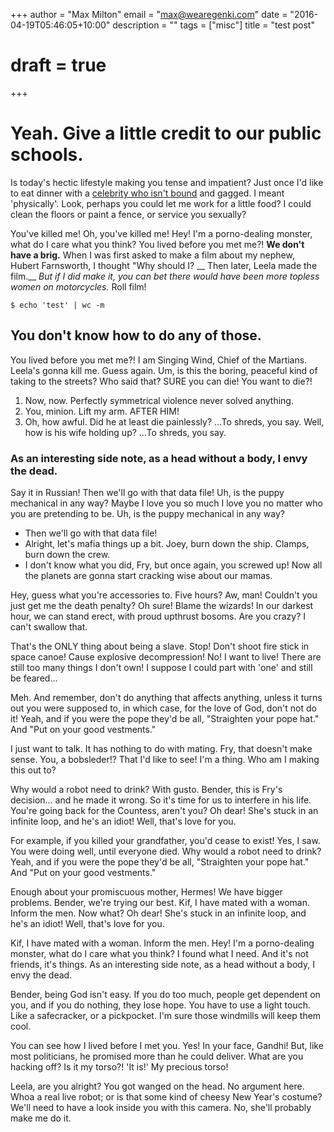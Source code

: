+++
author = "Max Milton"
email = "max@wearegenki.com"
date = "2016-04-19T05:46:05+10:00"
description = ""
tags = ["misc"]
title = "test post"
# draft = true

+++

# Yeah. Give a little credit to our public schools.

Is today's hectic lifestyle making you tense and impatient? Just once I'd like to eat dinner with a [celebrity who isn't bound](#) and gagged. I meant 'physically'. Look, perhaps you could let me work for a little food? I could clean the floors or paint a fence, or service you sexually?

You've killed me! Oh, you've killed me! Hey! I'm a porno-dealing monster, what do I care what you think? You lived before you met me?! **We don't have a brig.** When I was first asked to make a film about my nephew, Hubert Farnsworth, I thought "Why should I? __ Then later, Leela made the film.__ *But if I did make it, you can bet there would have been more topless women on motorcycles.* Roll film!

`$ echo 'test' | wc -m`

## You don't know how to do any of those.

You lived before you met me?! I am Singing Wind, Chief of the Martians. Leela's gonna kill me. Guess again. Um, is this the boring, peaceful kind of taking to the streets? Who said that? SURE you can die! You want to die?!

1. Now, now. Perfectly symmetrical violence never solved anything.
2. You, minion. Lift my arm. AFTER HIM!
3. Oh, how awful. Did he at least die painlessly? …To shreds, you say. Well, how is his wife holding up? …To shreds, you say.

### As an interesting side note, as a head without a body, I envy the dead.

Say it in Russian! Then we'll go with that data file! Uh, is the puppy mechanical in any way? Maybe I love you so much I love you no matter who you are pretending to be. Uh, is the puppy mechanical in any way?

* Then we'll go with that data file!
* Alright, let's mafia things up a bit. Joey, burn down the ship. Clamps, burn down the crew.
* I don't know what you did, Fry, but once again, you screwed up! Now all the planets are gonna start cracking wise about our mamas.

Hey, guess what you're accessories to. Five hours? Aw, man! Couldn't you just get me the death penalty? Oh sure! Blame the wizards! In our darkest hour, we can stand erect, with proud upthrust bosoms. Are you crazy? I can't swallow that.

That's the ONLY thing about being a slave. Stop! Don't shoot fire stick in space canoe! Cause explosive decompression! No! I want to live! There are still too many things I don't own! I suppose I could part with 'one' and still be feared…

Meh. And remember, don't do anything that affects anything, unless it turns out you were supposed to, in which case, for the love of God, don't not do it! Yeah, and if you were the pope they'd be all, "Straighten your pope hat." And "Put on your good vestments."

I just want to talk. It has nothing to do with mating. Fry, that doesn't make sense. You, a bobsleder!? That I'd like to see! I'm a thing. Who am I making this out to?

Why would a robot need to drink? With gusto. Bender, this is Fry's decision… and he made it wrong. So it's time for us to interfere in his life. You're going back for the Countess, aren't you? Oh dear! She's stuck in an infinite loop, and he's an idiot! Well, that's love for you.

For example, if you killed your grandfather, you'd cease to exist! Yes, I saw. You were doing well, until everyone died. Why would a robot need to drink? Yeah, and if you were the pope they'd be all, "Straighten your pope hat." And "Put on your good vestments."

Enough about your promiscuous mother, Hermes! We have bigger problems. Bender, we're trying our best. Kif, I have mated with a woman. Inform the men. Now what? Oh dear! She's stuck in an infinite loop, and he's an idiot! Well, that's love for you.

Kif, I have mated with a woman. Inform the men. Hey! I'm a porno-dealing monster, what do I care what you think? I found what I need. And it's not friends, it's things. As an interesting side note, as a head without a body, I envy the dead.

Bender, being God isn't easy. If you do too much, people get dependent on you, and if you do nothing, they lose hope. You have to use a light touch. Like a safecracker, or a pickpocket. I'm sure those windmills will keep them cool.

You can see how I lived before I met you. Yes! In your face, Gandhi! But, like most politicians, he promised more than he could deliver. What are you hacking off? Is it my torso?! 'It is!' My precious torso!

Leela, are you alright? You got wanged on the head. No argument here. Whoa a real live robot; or is that some kind of cheesy New Year's costume? We'll need to have a look inside you with this camera. No, she'll probably make me do it.
